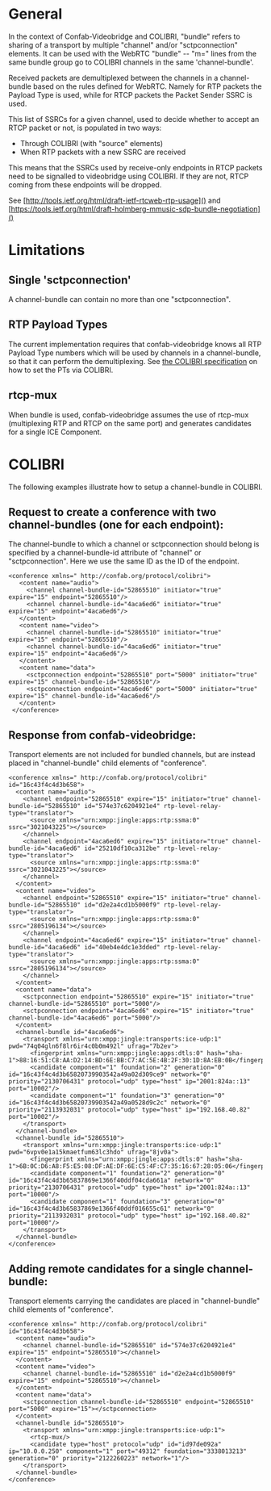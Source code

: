 # General
In the context of Confab-Videobridge and COLIBRI, "bundle" refers to sharing of
a transport by multiple "channel" and/or "sctpconnection" elements. It can be
used with the WebRTC "bundle" -- "m=" lines from the same bundle group go to
COLIBRI channels in the same 'channel-bundle'.

Received packets are demultiplexed between the channels in a channel-bundle
based on the rules defined for WebRTC. Namely for RTP packets the Payload Type is used, while for RTCP packets the Packet Sender SSRC is used.

This list of SSRCs for a given channel, used to decide whether to accept an RTCP packet or not, is populated in two ways:
* Through COLIBRI (with "source" elements)
* When RTP packets with a new SSRC are received

This means that the SSRCs used by receive-only endpoints in RTCP packets need to be signalled to videobridge using COLIBRI. If they are not, RTCP coming from these endpoints will be dropped.

See 
[http://tools.ietf.org/html/draft-ietf-rtcweb-rtp-usage]() and 
[https://tools.ietf.org/html/draft-holmberg-mmusic-sdp-bundle-negotiation]()

# Limitations

## Single 'sctpconnection'
A channel-bundle can contain no more than one "sctpconnection".

## RTP Payload Types
The current implementation requires that
confab-videobridge knows all RTP Payload Type numbers which will be used by
channels in a channel-bundle, so that it can perform the demultiplexing. See
[the COLIBRI specification](http://xmpp.org/extensions/xep-0340.html#usecases-update-payload)
on how to set the PTs via COLIBRI.

## rtcp-mux
When bundle is used, confab-videobridge assumes the use of rtcp-mux
(multiplexing RTP and RTCP on the same port) and generates candidates for a
single ICE Component.

# COLIBRI
The following examples illustrate how to setup a channel-bundle in COLIBRI.

## Request to create a conference with two channel-bundles (one for each endpoint):
The channel-bundle to which a channel or sctpconnection should belong is
specified by a channel-bundle-id attribute of "channel" or "sctpconnection". Here we use the same ID as the ID of the endpoint.
```
<conference xmlns=" http://confab.org/protocol/colibri">
   <content name="audio">
     <channel channel-bundle-id="52865510" initiator="true" expire="15" endpoint="52865510"/>
     <channel channel-bundle-id="4aca6ed6" initiator="true" expire="15" endpoint="4aca6ed6"/>
   </content>
   <content name="video">
     <channel channel-bundle-id="52865510" initiator="true" expire="15" endpoint="52865510"/>
     <channel channel-bundle-id="4aca6ed6" initiator="true" expire="15" endpoint="4aca6ed6"/>
   </content>
   <content name="data">
     <sctpconnection endpoint="52865510" port="5000" initiator="true" expire="15" channel-bundle-id="52865510"/>
     <sctpconnection endpoint="4aca6ed6" port="5000" initiator="true" expire="15" channel-bundle-id="4aca6ed6"/>
   </content>
 </conference>
```

## Response from confab-videobridge:
Transport elements are not included for bundled channels, but are instead placed in "channel-bundle" child elements of "conference".

```
<conference xmlns=" http://confab.org/protocol/colibri" id="16c43f4c4d3b658">
  <content name="audio">
    <channel endpoint="52865510" expire="15" initiator="true" channel-bundle-id="52865510" id="574e37c6204921e4" rtp-level-relay-type="translator">
      <source xmlns="urn:xmpp:jingle:apps:rtp:ssma:0" ssrc="3021043225"></source>
    </channel>
    <channel endpoint="4aca6ed6" expire="15" initiator="true" channel-bundle-id="4aca6ed6" id="25210df10ca312be" rtp-level-relay-type="translator">
      <source xmlns="urn:xmpp:jingle:apps:rtp:ssma:0" ssrc="3021043225"></source>
    </channel>
  </content>
  <content name="video">
    <channel endpoint="52865510" expire="15" initiator="true" channel-bundle-id="52865510" id="d2e2a4cd1b5000f9" rtp-level-relay-type="translator">
      <source xmlns="urn:xmpp:jingle:apps:rtp:ssma:0" ssrc="2805196134"></source>
    </channel>
    <channel endpoint="4aca6ed6" expire="15" initiator="true" channel-bundle-id="4aca6ed6" id="40eb4e4dc1e3dded" rtp-level-relay-type="translator">
      <source xmlns="urn:xmpp:jingle:apps:rtp:ssma:0" ssrc="2805196134"></source>
    </channel>
  </content>
  <content name="data">
    <sctpconnection endpoint="52865510" expire="15" initiator="true" channel-bundle-id="52865510" port="5000"/>
    <sctpconnection endpoint="4aca6ed6" expire="15" initiator="true" channel-bundle-id="4aca6ed6" port="5000"/>
  </content>
  <channel-bundle id="4aca6ed6">
    <transport xmlns="urn:xmpp:jingle:transports:ice-udp:1" pwd="74q04gln6f8lr6ir4c0b0m492l" ufrag="7b2ev">
      <fingerprint xmlns="urn:xmpp:jingle:apps:dtls:0" hash="sha-1">88:16:51:C8:AA:D2:14:BD:6E:BB:C7:AC:5E:4B:2F:30:1D:8A:EB:0B</fingerprint>
      <candidate component="1" foundation="2" generation="0" id="16c43f4c4d3b65820739903542a49a02d309ce9" network="0" priority="2130706431" protocol="udp" type="host" ip="2001:824a::13" port="10002"/>
      <candidate component="1" foundation="3" generation="0" id="16c43f4c4d3b65820739903542a49a0528d9c2c" network="0" priority="2113932031" protocol="udp" type="host" ip="192.168.40.82" port="10002"/>
    </transport>
  </channel-bundle>
  <channel-bundle id="52865510">
    <transport xmlns="urn:xmpp:jingle:transports:ice-udp:1" pwd="6vpv0e1a15kmaetfum63lc3hdo" ufrag="8jv0a">
      <fingerprint xmlns="urn:xmpp:jingle:apps:dtls:0" hash="sha-1">6B:0C:D6:A8:F5:E5:08:DF:AE:DF:6E:C5:4F:C7:35:16:67:28:05:06</fingerprint>
      <candidate component="1" foundation="2" generation="0" id="16c43f4c4d3b65837869e1366f40ddf04cda661a" network="0" priority="2130706431" protocol="udp" type="host" ip="2001:824a::13" port="10000"/>
      <candidate component="1" foundation="3" generation="0" id="16c43f4c4d3b65837869e1366f40ddf016655c61" network="0" priority="2113932031" protocol="udp" type="host" ip="192.168.40.82" port="10000"/>
    </transport>
  </channel-bundle>
</conference>
```

## Adding remote candidates for a single channel-bundle:
Transport elements carrying the candidates are placed in "channel-bundle" child elements of "conference".
```
<conference xmlns=" http://confab.org/protocol/colibri" id="16c43f4c4d3b658">
  <content name="audio">
    <channel channel-bundle-id="52865510" id="574e37c6204921e4" expire="15" endpoint="52865510"></channel>
  </content>
  <content name="video">
    <channel channel-bundle-id="52865510" id="d2e2a4cd1b5000f9" expire="15" endpoint="52865510"></channel>
  </content>
  <content name="data">
    <sctpconnection channel-bundle-id="52865510" endpoint="52865510" port="5000" expire="15"></sctpconnection>
  </content>
  <channel-bundle id="52865510">
    <transport xmlns="urn:xmpp:jingle:transports:ice-udp:1">
      <rtcp-mux/>
      <candidate type="host" protocol="udp" id="id97de092a" ip="10.0.0.250" component="1" port="49312" foundation="3338013213" generation="0" priority="2122260223" network="1"/>
    </transport>
  </channel-bundle>
</conference>
```
